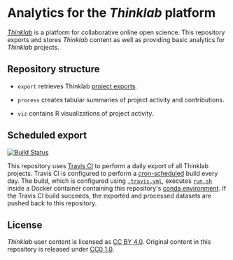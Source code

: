 # Analytics for the _Thinklab_ platform

[_Thinklab_](https://thinklab.com/) is a platform for collaborative online open science. This repository exports and stores _Thinklab_ content as well as providing basic analytics for _Thinklab_ projects.

## Repository structure

+ `export` retrieves Thinklab [project exports](https://thinklab.com/discussion/discussion-summary-statistics-for-illustrating-project-impact/191#4).

+ `process` creates tabular summaries of project activity and contributions.

+ `viz` contains R visualizations of project activity.

## Scheduled export

[![Build Status](https://travis-ci.org/dhimmel/thinklytics.svg?branch=master)](https://travis-ci.org/dhimmel/thinklytics)

This repository uses [Travis CI](https://travis-ci.org/dhimmel/thinklytics "dhimmel/thinklytics on Travis CI") to perform a daily export of all Thinklab projects. Travis CI is configured to perform a [cron-scheduled](https://docs.travis-ci.com/user/cron-jobs/ "Travis CI Cron Jobs") build every day. The build, which is configured using [`.travis.yml`](.travis.yml), executes [`run.sh`](run.sh) inside a Docker container containing this repository's [conda environment](docker/spec-file.txt). If the Travis CI build succeeds, the exported and processed datasets are pushed back to this repository.

## License

_Thinklab_ user content is licensed as [CC BY 4.0](https://creativecommons.org/licenses/by/4.0/ "Creative Commons · Attribution 4.0 International"). Original content in this repository is released under [CC0 1.0](https://creativecommons.org/publicdomain/zero/1.0/ "Creative Commons · CC0 1.0 Universal · Public Domain Dedication").
